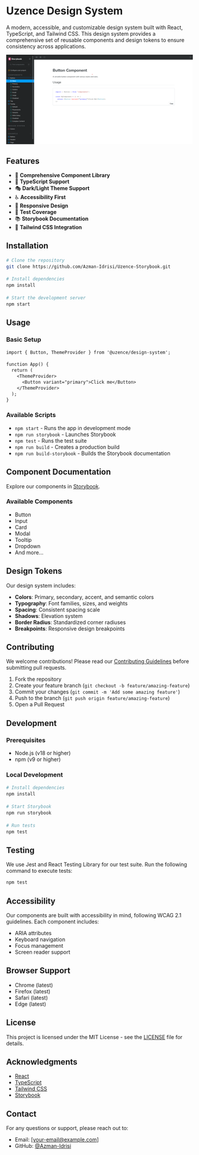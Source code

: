 # Uzence Design System

A modern, accessible, and customizable design system built with React, TypeScript, and Tailwind CSS. This design system provides a comprehensive set of reusable components and design tokens to ensure consistency across applications.

![Design System Preview](public/assets/preview.png)

## Features

- 🎨 **Comprehensive Component Library**
- 🎯 **TypeScript Support**
- 🎭 **Dark/Light Theme Support**
- ♿ **Accessibility First**
- 📱 **Responsive Design**
- 🧪 **Test Coverage**
- 📚 **Storybook Documentation**
- 🎨 **Tailwind CSS Integration**

## Installation

```bash
# Clone the repository
git clone https://github.com/Azman-Idrisi/Uzence-Storybook.git

# Install dependencies
npm install

# Start the development server
npm start
```

## Usage

### Basic Setup

```tsx
import { Button, ThemeProvider } from '@uzence/design-system';

function App() {
  return (
    <ThemeProvider>
      <Button variant="primary">Click me</Button>
    </ThemeProvider>
  );
}
```

### Available Scripts

- `npm start` - Runs the app in development mode
- `npm run storybook` - Launches Storybook
- `npm test` - Runs the test suite
- `npm run build` - Creates a production build
- `npm run build-storybook` - Builds the Storybook documentation

## Component Documentation

Explore our components in [Storybook](https://uzence-storybook-93cl5zcd9-mohammad-azmans-projects.vercel.app/?path=/docs/components-button--docs).

### Available Components

- Button
- Input
- Card
- Modal
- Tooltip
- Dropdown
- And more...

## Design Tokens

Our design system includes:

- **Colors**: Primary, secondary, accent, and semantic colors
- **Typography**: Font families, sizes, and weights
- **Spacing**: Consistent spacing scale
- **Shadows**: Elevation system
- **Border Radius**: Standardized corner radiuses
- **Breakpoints**: Responsive design breakpoints

## Contributing

We welcome contributions! Please read our [Contributing Guidelines](CONTRIBUTING.md) before submitting pull requests.

1. Fork the repository
2. Create your feature branch (`git checkout -b feature/amazing-feature`)
3. Commit your changes (`git commit -m 'Add some amazing feature'`)
4. Push to the branch (`git push origin feature/amazing-feature`)
5. Open a Pull Request

## Development

### Prerequisites

- Node.js (v18 or higher)
- npm (v9 or higher)

### Local Development

```bash
# Install dependencies
npm install

# Start Storybook
npm run storybook

# Run tests
npm test
```

## Testing

We use Jest and React Testing Library for our test suite. Run the following command to execute tests:

```bash
npm test
```

## Accessibility

Our components are built with accessibility in mind, following WCAG 2.1 guidelines. Each component includes:

- ARIA attributes
- Keyboard navigation
- Focus management
- Screen reader support

## Browser Support

- Chrome (latest)
- Firefox (latest)
- Safari (latest)
- Edge (latest)

## License

This project is licensed under the MIT License - see the [LICENSE](LICENSE) file for details.

## Acknowledgments

- [React](https://reactjs.org/)
- [TypeScript](https://www.typescriptlang.org/)
- [Tailwind CSS](https://tailwindcss.com/)
- [Storybook](https://storybook.js.org/)

## Contact

For any questions or support, please reach out to:
- Email: [your-email@example.com]
- GitHub: [@Azman-Idrisi](https://github.com/Azman-Idrisi)
